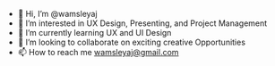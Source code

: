 - 👋 Hi, I’m @wamsleyaj
- 👀 I’m interested in UX Design, Presenting, and Project Management
- 🌱 I’m currently learning UX and UI Design
- 💞️ I’m looking to collaborate on exciting creative Opportunities
- 📫 How to reach me wamsleyaj@gmail.com

